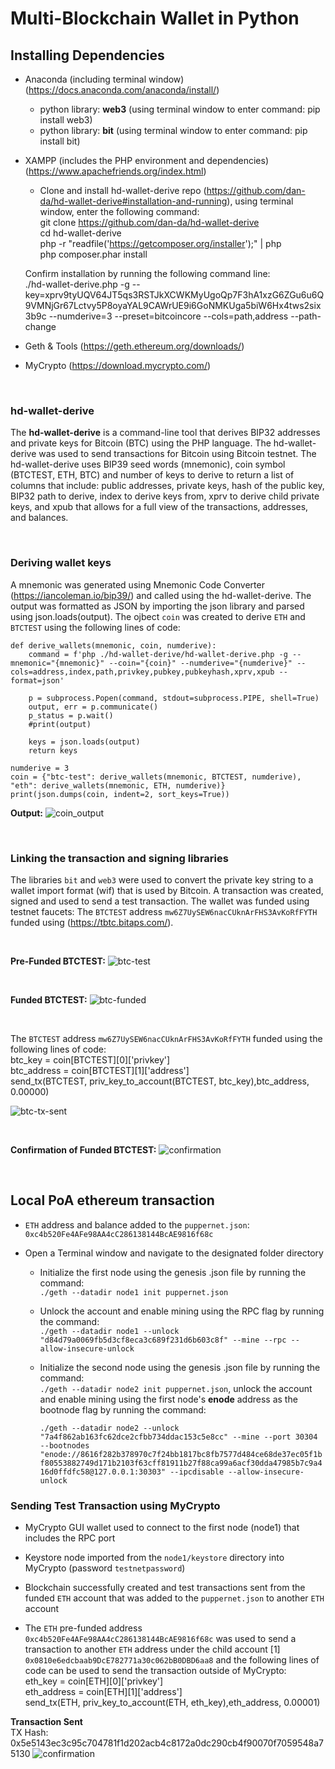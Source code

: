 # Multi-Blockchain Wallet in Python

## Installing Dependencies

* Anaconda (including terminal window) (https://docs.anaconda.com/anaconda/install/)
    * python library: **web3** (using terminal window to enter command: pip install web3)
    * python library: **bit** (using terminal window to enter command: pip install bit)

* XAMPP (includes the PHP environment and dependencies)  (https://www.apachefriends.org/index.html)
    * Clone and install hd-wallet-derive repo (https://github.com/dan-da/hd-wallet-derive#installation-and-running), using terminal window, enter the following command:<br>
    git clone https://github.com/dan-da/hd-wallet-derive<br>
	cd hd-wallet-derive<br>
	php -r "readfile('https://getcomposer.org/installer');" | php<br>
	php composer.phar install

    Confirm installation by running the following command line:<br>
    ./hd-wallet-derive.php -g --key=xprv9tyUQV64JT5qs3RSTJkXCWKMyUgoQp7F3hA1xzG6ZGu6u6Q9VMNjGr67Lctvy5P8oyaYAL9CAWrUE9i6GoNMKUga5biW6Hx4tws2six3b9c --numderive=3 --preset=bitcoincore --cols=path,address --path-change

* Geth & Tools (https://geth.ethereum.org/downloads/)

* MyCrypto (https://download.mycrypto.com/)

<br>

### **hd-wallet-derive** <br>
The **hd-wallet-derive** is a command-line tool that derives BIP32 addresses and private keys for Bitcoin (BTC) using the PHP language.  The hd-wallet-derive was used to send transactions for Bitcoin using Bitcoin testnet.  The hd-wallet-derive uses BIP39 seed words (mnemonic), coin symbol (BTCTEST, ETH, BTC) and number of keys to derive to return a list of columns that include: public addresses, private keys, hash of the public key, BIP32 path to derive, index to derive keys from, xprv to derive child private keys, and xpub that allows for a full view of the transactions, addresses, and balances. 

<br>

### **Deriving wallet keys**
A mnemonic was generated using Mnemonic Code Converter (https://iancoleman.io/bip39/) and called using the hd-wallet-derive.  The output was formatted as JSON by importing the json library and parsed using json.loads(output).  The ojbect `coin` was created to derive `ETH` and `BTCTEST` using the following lines of code:
<br>

    def derive_wallets(mnemonic, coin, numderive):
        command = f'php ./hd-wallet-derive/hd-wallet-derive.php -g --mnemonic="{mnemonic}" --coin="{coin}" --numderive="{numderive}" --cols=address,index,path,privkey,pubkey,pubkeyhash,xprv,xpub --format=json'

        p = subprocess.Popen(command, stdout=subprocess.PIPE, shell=True)
        output, err = p.communicate()
        p_status = p.wait()
        #print(output)

        keys = json.loads(output)
        return keys

    numderive = 3
    coin = {"btc-test": derive_wallets(mnemonic, BTCTEST, numderive), "eth": derive_wallets(mnemonic, ETH, numderive)}
    print(json.dumps(coin, indent=2, sort_keys=True))


**Output:**
    ![coin_output](Images/coin_output.PNG)

<br>

### **Linking the transaction and signing libraries** <br>
The libraries `bit` and `web3` were used to convert the private key string to a wallet import format (wif) that is used by Bitcoin.  A transaction was created, signed and used to send a test transaction.  The wallet was funded using testnet faucets:  The `BTCTEST` address `mw6Z7UySEW6nacCUknArFHS3AvKoRfFYTH` funded using (https://tbtc.bitaps.com/).

<br>

**Pre-Funded BTCTEST:**
![btc-test](Images/btctest_0.PNG)

<br>

**Funded BTCTEST:**
![btc-funded](Images/btctest_funded.PNG)

<br>

The `BTCTEST` address `mw6Z7UySEW6nacCUknArFHS3AvKoRfFYTH` funded using the following lines of code:<br>
btc_key = coin[BTCTEST][0]['privkey']<br>
btc_address = coin[BTCTEST][1]['address']<br>
send_tx(BTCTEST, priv_key_to_account(BTCTEST, btc_key),btc_address, 0.00000)
<br>

![btc-tx-sent](Images/send_tx.PNG)

<br>

**Confirmation of Funded BTCTEST:**
![confirmation](Images/confirmation.PNG)
<br>

<br>

## Local PoA ethereum transaction
* `ETH` address and balance added to the `puppernet.json`:<br> `0xc4b520Fe4AFe98AA4cC286138144BcAE9816f68c` 
 
* Open a Terminal window and navigate to the designated folder directory 

    * Initialize the first node using the genesis .json file by running the command:<br> `./geth --datadir node1 init puppernet.json`

    * Unlock the account and enable mining using the RPC flag by running the command:<br> `./geth --datadir node1 --unlock "d84d79a0069fb5d3cf8eca3c689f231d6b603c8f" --mine --rpc --allow-insecure-unlock`

    * Initialize the second node using the genesis .json file by running the command:<br> `./geth --datadir node2 init puppernet.json`, unlock the account and enable mining using the first node's **enode** address as the bootnode flag by running the command: 

        `./geth --datadir node2 --unlock "7a4f862ab163fc62dce2cfbb734ddac153c5e8cc" --mine --port 30304 --bootnodes "enode://8616f282b378970c7f24bb1817bc8fb7577d484ce68de37ec05f1bf80553882749d171b2103f63cff81911b27f88ca99a6acf30dda47985b7c9a416d0ffdfc58@127.0.0.1:30303" --ipcdisable --allow-insecure-unlock`


### Sending Test Transaction using MyCrypto

* MyCrypto GUI wallet used to connect to the first node (node1) that includes the RPC port

* Keystore node imported from the `node1/keystore` directory into MyCrypto (password `testnetpassword`)

* Blockchain successfully created and test transactions sent from the funded `ETH` account that was added to the `puppernet.json` to another `ETH` account

* The `ETH` pre-funded address `0xc4b520Fe4AFe98AA4cC286138144BcAE9816f68c` was used to send a transaction to another `ETH` address under the child account [1] `0x0810e6edcbaab9DcE782771a30c062bB0DBD6aa8` and the following lines of code can be used to send the transaction outside of MyCrypto:<br>
eth_key = coin[ETH][0]['privkey']<br>
eth_address = coin[ETH][1]['address']<br>
send_tx(ETH, priv_key_to_account(ETH, eth_key),eth_address, 0.00001)

**Transaction Sent** <br>
TX Hash: 0x5e5143ec3c95c704781f1d202acb4c8172a0dc290cb4f90070f7059548a75130
![confirmation](Images/sent_tx_rev.PNG)